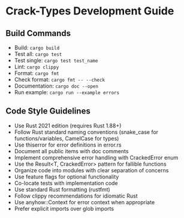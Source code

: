 # Crack-Types Development Guide

## Build Commands
- Build: `cargo build`
- Test all: `cargo test`
- Test single: `cargo test test_name`
- Lint: `cargo clippy`
- Format: `cargo fmt`
- Check format: `cargo fmt -- --check`
- Documentation: `cargo doc --open`
- Run example: `cargo run --example errors`

## Code Style Guidelines
- Use Rust 2021 edition (requires Rust 1.88+)
- Follow Rust standard naming conventions (snake_case for functions/variables, CamelCase for types)
- Use thiserror for error definitions in error.rs
- Document all public items with doc comments
- Implement comprehensive error handling with CrackedError enum
- Use the Result<T, CrackedError> pattern for fallible functions
- Organize code into modules with clear separation of concerns
- Use feature flags for optional functionality
- Co-locate tests with implementation code
- Use standard Rust formatting (rustfmt)
- Follow clippy recommendations for idiomatic Rust
- Use anyhow::Context for error context when appropriate
- Prefer explicit imports over glob imports